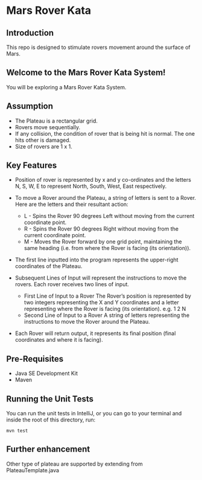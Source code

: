 # Mars Rover Kata

## Introduction

This repo is designed to stimulate rovers movement around the surface of Mars.

## Welcome to the Mars Rover Kata System! 
You will be exploring a Mars Rover Kata System.

## Assumption
- The Plateau is a rectangular grid.
- Rovers move sequentially.
- If any collision, the condition of rover that is being hit is normal. The one hits other is damaged.
- Size of rovers are 1 x 1.


## Key Features 

- Position of rover is represented by x and y co-ordinates and the letters N, S, W, E to represent North, South, West, East respectively.

- To move a Rover around the Plateau, a string of letters is sent to a Rover.
   Here are the letters and their resultant action:
    - L - Spins the Rover 90 degrees Left without moving from the current coordinate point.
    - R - Spins the Rover 90 degrees Right without moving from the current coordinate point.
    - M - Moves the Rover forward by one grid point, maintaining the same heading (i.e. from where the Rover is facing (its orientation)).

- The first line inputted into the program represents the upper-right coordinates of the Plateau.

- Subsequent Lines of Input will represent the instructions to move the rovers. Each rover receives two lines of input.
  - First Line of Input to a Rover
    The Rover’s position is represented by two integers representing the X and Y coordinates and a letter representing where the Rover is facing (its orientation).
    e.g. 1 2 N
  - Second Line of Input to a Rover
    A string of letters representing the instructions to move the Rover around the Plateau.
   
-   Each Rover will return output, it represents its final position (final coordinates and where it is facing).

## Pre-Requisites

- Java SE Development Kit 
- Maven

## Running the Unit Tests

You can run the unit tests in IntelliJ, or you can go to your terminal and inside the root of this directory, run:

`mvn test`


## Further enhancement

Other type of plateau are supported by extending from PlateauTemplate.java
